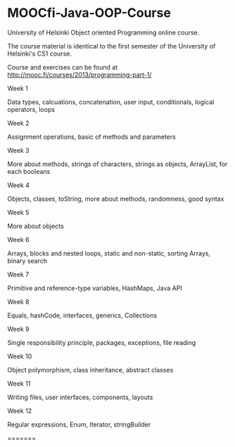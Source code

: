 # MOOCfi-Java-OOP-Course

University of Helsinki Object oriented Programming online course.

The course material is identical to the first semester of the University of Helsinki's CS1 course.

Course and exercises can be found at http://mooc.fi/courses/2013/programming-part-1/

Week 1

  Data types, calcuations, concatenation, user input, conditionals, logical operators, loops

Week 2

  Assignment operations, basic of methods and parameters

Week 3

  More about methods, strings of characters, strings as objects, ArrayList, for each booleans

Week 4

  Objects, classes, toString, more about methods, randomness, good syntax

Week 5

  More about objects

Week 6

  Arrays, blocks and nested loops, static and non-static, sorting Arrays, binary search

Week 7

  Primitive and reference-type variables, HashMaps, Java API

Week 8

  Equals, hashCode, interfaces, generics, Collections

Week 9

  Single responsibility principle, packages, exceptions, file reading

Week 10

  Object polymorphism, class inheritance, abstract classes

Week 11

  Writing files, user interfaces, components, layouts

Week 12

  Regular expressions, Enum, Iterator, stringBuilder
  
=======
